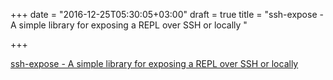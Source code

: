+++
date = "2016-12-25T05:30:05+03:00"
draft = true
title = "ssh-expose - A simple library for exposing a REPL over SSH or locally "

+++

<p><a href="https://t.co/R8P1PqAftL">ssh-expose - A simple library for exposing a REPL over SSH or locally </a></p>

